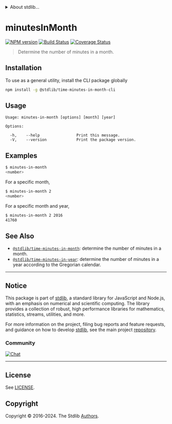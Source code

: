 <!--

@license Apache-2.0

Copyright (c) 2018 The Stdlib Authors.

Licensed under the Apache License, Version 2.0 (the "License");
you may not use this file except in compliance with the License.
You may obtain a copy of the License at

   http://www.apache.org/licenses/LICENSE-2.0

Unless required by applicable law or agreed to in writing, software
distributed under the License is distributed on an "AS IS" BASIS,
WITHOUT WARRANTIES OR CONDITIONS OF ANY KIND, either express or implied.
See the License for the specific language governing permissions and
limitations under the License.

-->


<details>
  <summary>
    About stdlib...
  </summary>
  <p>We believe in a future in which the web is a preferred environment for numerical computation. To help realize this future, we've built stdlib. stdlib is a standard library, with an emphasis on numerical and scientific computation, written in JavaScript (and C) for execution in browsers and in Node.js.</p>
  <p>The library is fully decomposable, being architected in such a way that you can swap out and mix and match APIs and functionality to cater to your exact preferences and use cases.</p>
  <p>When you use stdlib, you can be absolutely certain that you are using the most thorough, rigorous, well-written, studied, documented, tested, measured, and high-quality code out there.</p>
  <p>To join us in bringing numerical computing to the web, get started by checking us out on <a href="https://github.com/stdlib-js/stdlib">GitHub</a>, and please consider <a href="https://opencollective.com/stdlib">financially supporting stdlib</a>. We greatly appreciate your continued support!</p>
</details>

# minutesInMonth

[![NPM version][npm-image]][npm-url] [![Build Status][test-image]][test-url] [![Coverage Status][coverage-image]][coverage-url] <!-- [![dependencies][dependencies-image]][dependencies-url] -->

> Determine the number of minutes in a month.











<section class="cli">



<section class="installation">

## Installation

To use as a general utility, install the CLI package globally

```bash
npm install -g @stdlib/time-minutes-in-month-cli
```

</section>

<!-- CLI usage documentation. -->

<section class="usage">

## Usage

```text
Usage: minutes-in-month [options] [month] [year]

Options:

  -h,    --help                Print this message.
  -V,    --version             Print the package version.
```

</section>

<!-- /.usage -->

<section class="examples">

## Examples

```bash
$ minutes-in-month
<number>
```

For a specific month,

```bash
$ minutes-in-month 2
<number>
```

For a specific month and year,

```bash
$ minutes-in-month 2 2016
41760
```

</section>

<!-- /.examples -->

</section>

<!-- /.cli -->

<!-- Section for related `stdlib` packages. Do not manually edit this section, as it is automatically populated. -->

<section class="related">

## See Also

-   <span class="package-name">[`@stdlib/time-minutes-in-month`][@stdlib/time-minutes-in-month]</span><span class="delimiter">: </span><span class="description">determine the number of minutes in a month.</span>
-   <span class="package-name">[`@stdlib/time-minutes-in-year`][@stdlib/time/minutes-in-year]</span><span class="delimiter">: </span><span class="description">determine the number of minutes in a year according to the Gregorian calendar.</span>

</section>

<!-- /.related -->

<!-- Section for all links. Make sure to keep an empty line after the `section` element and another before the `/section` close. -->


<section class="main-repo" >

* * *

## Notice

This package is part of [stdlib][stdlib], a standard library for JavaScript and Node.js, with an emphasis on numerical and scientific computing. The library provides a collection of robust, high performance libraries for mathematics, statistics, streams, utilities, and more.

For more information on the project, filing bug reports and feature requests, and guidance on how to develop [stdlib][stdlib], see the main project [repository][stdlib].

### Community

[![Chat][chat-image]][chat-url]

---

## License

See [LICENSE][stdlib-license].


## Copyright

Copyright &copy; 2016-2024. The Stdlib [Authors][stdlib-authors].

</section>

<!-- /.stdlib -->

<!-- Section for all links. Make sure to keep an empty line after the `section` element and another before the `/section` close. -->

<section class="links">

[npm-image]: http://img.shields.io/npm/v/@stdlib/time-minutes-in-month-cli.svg
[npm-url]: https://npmjs.org/package/@stdlib/time-minutes-in-month-cli

[test-image]: https://github.com/stdlib-js/time-minutes-in-month/actions/workflows/test.yml/badge.svg?branch=main
[test-url]: https://github.com/stdlib-js/time-minutes-in-month/actions/workflows/test.yml?query=branch:main

[coverage-image]: https://img.shields.io/codecov/c/github/stdlib-js/time-minutes-in-month/main.svg
[coverage-url]: https://codecov.io/github/stdlib-js/time-minutes-in-month?branch=main

<!--

[dependencies-image]: https://img.shields.io/david/stdlib-js/time-minutes-in-month.svg
[dependencies-url]: https://david-dm.org/stdlib-js/time-minutes-in-month/main

-->

[chat-image]: https://img.shields.io/gitter/room/stdlib-js/stdlib.svg
[chat-url]: https://app.gitter.im/#/room/#stdlib-js_stdlib:gitter.im

[stdlib]: https://github.com/stdlib-js/stdlib

[stdlib-authors]: https://github.com/stdlib-js/stdlib/graphs/contributors

[cli-section]: https://github.com/stdlib-js/time-minutes-in-month#cli
[cli-url]: https://github.com/stdlib-js/time-minutes-in-month/tree/cli
[@stdlib/time-minutes-in-month]: https://github.com/stdlib-js/time-minutes-in-month/tree/main

[umd]: https://github.com/umdjs/umd
[es-module]: https://developer.mozilla.org/en-US/docs/Web/JavaScript/Guide/Modules

[deno-url]: https://github.com/stdlib-js/time-minutes-in-month/tree/deno
[deno-readme]: https://github.com/stdlib-js/time-minutes-in-month/blob/deno/README.md
[umd-url]: https://github.com/stdlib-js/time-minutes-in-month/tree/umd
[umd-readme]: https://github.com/stdlib-js/time-minutes-in-month/blob/umd/README.md
[esm-url]: https://github.com/stdlib-js/time-minutes-in-month/tree/esm
[esm-readme]: https://github.com/stdlib-js/time-minutes-in-month/blob/esm/README.md
[branches-url]: https://github.com/stdlib-js/time-minutes-in-month/blob/main/branches.md

[stdlib-license]: https://raw.githubusercontent.com/stdlib-js/time-minutes-in-month/main/LICENSE

[date-object]: https://developer.mozilla.org/en-US/docs/Web/JavaScript/Reference/Global_Objects/Date

<!-- <related-links> -->

[@stdlib/time/minutes-in-year]: https://github.com/stdlib-js/time-minutes-in-year

<!-- </related-links> -->

</section>

<!-- /.links -->

